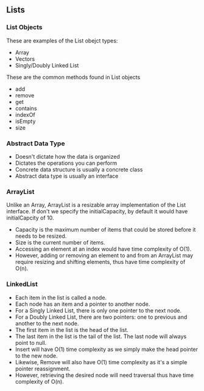 ## Lists

### List Objects
These are examples of the List obejct types:
- Array
- Vectors
- Singly/Doubly Linked List

These are the common methods found in List objects
- add
- remove
- get
- contains
- indexOf
- isEmpty
- size

### Abstract Data Type
- Doesn't dictate how the data is organized
- Dictates the operations you can perform
- Concrete data structure is usually a concrete class
- Abstract data type is usually an interface

### ArrayList
Unlike an Array, ArrayList is a resizable array implementation of the List interface. If don't we specify the initialCapacity, by default it would have initialCapcity of 10.
- Capacity is the maximum number of items that could be stored before it needs to be resized.
- Size is the current number of items.
- Accessing an element at an index would have time complexity of O(1).
- However, adding or removing an element to and from an ArrayList may require 
  resizing and shifting elements, thus have time complexity of O(n).

### LinkedList
- Each item in the list is called a node.
- Each node has an item and a pointer to another node.
- For a Singly Linked List, there is only one pointer to the next node.
- For a Doubly Linked List, there are two pointers: one to previous and another to the next node.
- The first item in the list is the head of the list.
- The last item in the list is the tail of the list. The last node will always point to null.
- Insert will have O(1) time complexity as we simply make the head pointer to the new node.
- Likewise, Remove will also have O(1) time complexity as it's a simple pointer reassignment.
- However, retrieving the desired node will need traversal thus have time complexity of O(n).

